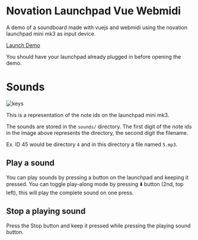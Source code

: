 # Novation Launchpad Vue Webmidi
A demo of a soundboard made with vuejs and webmidi using the novation launchpad mini mk3 as input device.

[Launch Demo](https://mldmoritz.github.io/novation-launchpad-vue-webmidi/index.html)

You should have your launchpad already plugged in before opening the demo.

# Sounds

![keys](https://user-images.githubusercontent.com/46711821/72685185-ced2cf80-3ae7-11ea-8e64-5c800f2fc5d4.png)

This is a representation of the note ids on the launchpad mini mk3.


The sounds are stored in the `sounds/` directory.
The first digit of the note ids in the image above represents the directory, the second digit the filename.

Ex. ID 45 would be directory `4` and in this directory a file named `5.mp3`.


## Play a sound

You can play sounds by pressing a button on the launchpad and keeping it pressed.
You can toggle play-along mode by pressing ⬇️ button (2nd, top left), this will play the complete sound on one press.

## Stop a playing sound

Press the Stop button and keep it pressed while pressing the playing sound button.